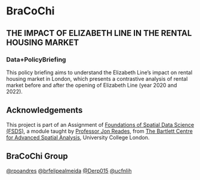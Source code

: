 # BraCoChi
## THE IMPACT OF ELIZABETH LINE IN THE RENTAL HOUSING MARKET
### Data+PolicyBriefing

This policy briefing aims to understand the Elizabeth Line’s impact on
rental housing market in London, which presents a contrastive analysis of rental
market before and after the opening of Elizabeth Line (year 2020 and 2022).

## Acknowledgements
This project is part of an Assignment of [Foundations of Spatial Data Science (FSDS)](https://github.com/jreades/fsds), a module taught by [Professor Jon Reades](https://github.com/jreades), from [The Bartlett Centre for Advanced Spatial Analysis](https://www.ucl.ac.uk/bartlett/casa/programmes), University College London.


## BraCoChi Group

[@rpoandres](https://github.com/rpoandres)
[@brfelipealmeida](https://github.com/brfelipealmeida)
[@Derp015](https://github.com/Derp015)
[@ucfnlih](https://github.com/ucfnlih)
